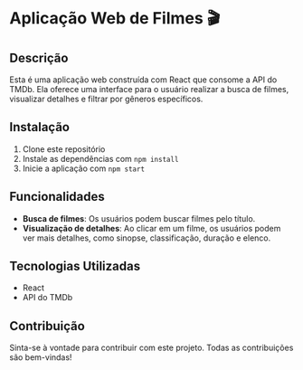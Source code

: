 # Aplicação Web de Filmes 🎬

## Descrição

Esta é uma aplicação web construída com React que consome a API do TMDb. Ela oferece uma interface para o usuário realizar a busca de filmes, visualizar detalhes e filtrar por gêneros específicos.

## Instalação

1. Clone este repositório
2. Instale as dependências com `npm install`
3. Inicie a aplicação com `npm start`

## Funcionalidades

- **Busca de filmes**: Os usuários podem buscar filmes pelo título.
- **Visualização de detalhes**: Ao clicar em um filme, os usuários podem ver mais detalhes, como sinopse, classificação, duração e elenco.

## Tecnologias Utilizadas

- React
- API do TMDb

## Contribuição

Sinta-se à vontade para contribuir com este projeto. Todas as contribuições são bem-vindas!

